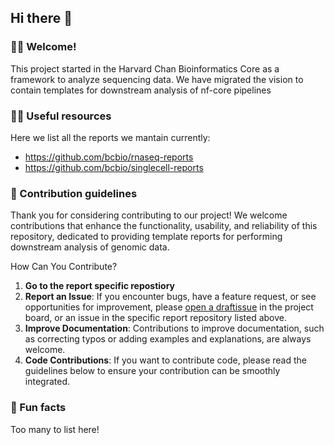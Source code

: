 ## Hi there 👋

### 🙋‍♀️  Welcome! 

This project started in the Harvard Chan Bioinformatics Core as a framework to analyze sequencing data. We have migrated the vision to contain templates for downstream analysis of nf-core pipelines

### 👩‍💻 Useful resources

Here we list all the reports we mantain currently:

- https://github.com/bcbio/rnaseq-reports
- https://github.com/bcbio/singlecell-reports

### 🌈 Contribution guidelines 

Thank you for considering contributing to our project! We welcome contributions that enhance the functionality, usability, and reliability of this repository, dedicated to providing template reports for performing downstream analysis of genomic data.

How Can You Contribute?

1. **Go to the report specific repostiory**
2. **Report an Issue**: If you encounter bugs, have a feature request, or see opportunities for improvement, please [open a draftissue]([LINK-TO-ISSUES](https://github.com/orgs/bcbio/projects/1)) in the project board, or an issue in the specific report repository listed above.
3. **Improve Documentation**: Contributions to improve documentation, such as correcting typos or adding examples and explanations, are always welcome. 
4. **Code Contributions**: If you want to contribute code, please read the guidelines below to ensure your contribution can be smoothly integrated.

### 🍿 Fun facts

Too many to list here!


